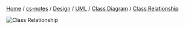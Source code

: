 [Home](https://mengxianbin.github.io) /
[cs-notes](https://mengxianbin.github.io/cs-notes/content) /
[Design](https://mengxianbin.github.io/cs-notes/content/Design) /
[UML](https://mengxianbin.github.io/cs-notes/content/Design/UML) /
[Class Diagram](https://mengxianbin.github.io/cs-notes/content/Design/UML/Class%20Diagram) /
[Class Relationship](https://mengxianbin.github.io/cs-notes/content/Design/UML/Class%20Diagram/Class%20Relationship)

![Class Relationship](https://d3n817fwly711g.cloudfront.net/blog/wp-content/uploads/2012/03/Class-Diagram-Relationships.png)